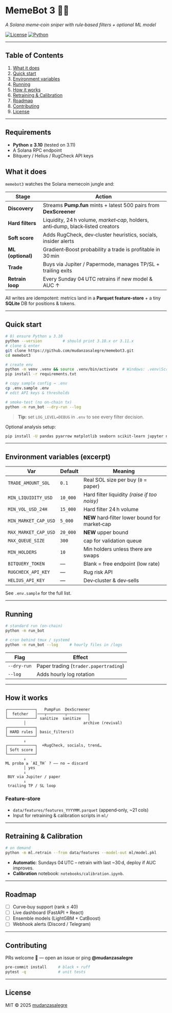 # MemeBot 3 🤖🚀
*A Solana meme‑coin sniper with rule‑based filters + optional ML model*

[![License](https://img.shields.io/badge/License-MIT-green.svg)](#license)
[![Python](https://img.shields.io/badge/Python-3.10%2B-blue.svg)](https://www.python.org/)

---

## Table of Contents
1. [What it does](#what-it-does)
2. [Quick start](#quick-start)
3. [Environment variables](#environment-variables)
4. [Running](#running)
5. [How it works](#how-it-works)
6. [Retraining & Calibration](#retraining--calibration)
7. [Roadmap](#roadmap)
8. [Contributing](#contributing)
9. [License](#license)

---

## Requirements
* **Python ≥ 3.10** (tested on 3.11)
* A Solana RPC endpoint
* Bitquery / Helius / RugCheck API keys

## What it does
`memebot3` watches the Solana memecoin jungle and:

| Stage            | Action |
|------------------|--------|
| **Discovery**    | Streams **Pump.fun** mints + latest 500 pairs from **DexScreener** |
| **Hard filters** | Liquidity, 24 h volume, *market‑cap*, holders, anti‑dump, black‑listed creators |
| **Soft score**   | Adds RugCheck, dev‑cluster heuristics, socials, insider alerts |
| **ML (optional)**| Gradient‑Boost probability a trade is profitable in 30 min |
| **Trade**        | Buys via Jupiter / Papermode, manages TP/SL + trailing exits |
| **Retrain loop** | Every Sunday 04 UTC retrains if new model & AUC ↑ |

All writes are idempotent: metrics land in a **Parquet feature‑store** + a tiny **SQLite** DB for positions & tokens.

---

## Quick start
```bash
# 0) ensure Python ≥ 3.10
python --version         # should print 3.10.x or 3.11.x
# clone & enter
git clone https://github.com/mudanzasalegre/memebot3.git
cd memebot3

# create env
python -m venv .venv && source .venv/bin/activate  # Windows: .venv\Scripts\activate
pip install -r requirements.txt

# copy sample config → .env
cp .env.sample .env
# edit API keys & thresholds

# smoke‑test (no on‑chain tx)
python -m run_bot --dry-run --log
```
> **Tip:** set `LOG_LEVEL=DEBUG` in `.env` to see every filter decision.

Optional analysis setup:
```bash
pip install -U pandas pyarrow matplotlib seaborn scikit-learn jupyter notebook
```

---

## Environment variables (excerpt)

| Var | Default | Meaning |
|-----|---------|---------|
| `TRADE_AMOUNT_SOL` | `0.1` | Real SOL size per buy (`0` = paper) |
| `MIN_LIQUIDITY_USD` | `10_000` | Hard filter liquidity *(raise if too noisy)* |
| `MIN_VOL_USD_24H` | `15_000` | Hard filter 24 h volume |
| `MIN_MARKET_CAP_USD` | `5_000` | **NEW** hard‑filter lower bound for market‑cap |
| `MAX_MARKET_CAP_USD` | `20_000` | **NEW** upper bound |
| `MAX_QUEUE_SIZE` | `300` | cap for validation queue |
| `MIN_HOLDERS` | `10` | Min holders unless there are swaps |
| `BITQUERY_TOKEN` | — | Blank = free endpoint (low rate) |
| `RUGCHECK_API_KEY` | — | Rug risk API |
| `HELIUS_API_KEY` | — | Dev‑cluster & dev‑sells |

See `.env.sample` for the full list.

---

## Running
```bash
# standard run (on‑chain)
python -m run_bot

# cron behind tmux / systemd
python -m run_bot --log     # hourly files in /logs
```

| Flag | Effect |
|------|--------|
| `--dry-run` | Paper trading (`trader.papertrading`) |
| `--log` | Adds hourly log rotation |

---

## How it works
```
┌────────────┐   PumpFun  DexScreener
│  fetcher   │───┬────────┬─────────┐
└────────────┘ sanitize  sanitize   │
        │                         archive (revival)
┌────────────┐
│ HARD rules │ basic_filters()
└────────────┘
        ↓
┌────────────┐  +RugCheck, socials, trend…
│ Soft score │
└────────────┘
        ↓
ML proba ≥ `AI_TH` ? —— no → discard
        │ yes
        ↓
 BUY via Jupiter / paper
        ↓
 trailing TP / SL loop
```

### Feature‑store
* `data/features/features_YYYYMM.parquet` (append‑only, ~21 cols)  
* Input for retraining & calibration scripts in `ml/`

---

## Retraining & Calibration
```bash
# on demand
python -m ml.retrain --from data/features --model-out ml/model.pkl
```
* **Automatic**: Sundays 04 UTC – retrain with last ~30 d, deploy if AUC improves.
* **Calibration** notebook: `notebooks/calibration.ipynb`.

---

## Roadmap
- [ ] Curve‑buy support (rank ≤ 40)  
- [ ] Live dashboard (FastAPI + React)  
- [ ] Ensemble models (LightGBM + CatBoost)  
- [ ] Webhook alerts (Discord / Telegram)  

---

## Contributing
PRs welcome 🚀 — open an issue or ping **@mudanzasalegre**

```bash
pre-commit install     # black + ruff
pytest -q              # unit tests
```

---

## License
MIT © 2025 [mudanzasalegre](https://github.com/mudanzasalegre)
